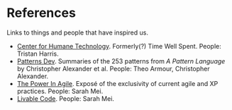 # References

Links to things and people that have inspired us.

- [Center for Humane Technology](http://humanetech.com/). Formerly(?) Time Well Spent. People: Tristan Harris.
- [Patterns Dev](https://patterns-dev.github.io/patterns/newpat/newpat0/new-patterns-introduction.htm). Summaries of the 253 patterns from _A Pattern Language_ by Christopher Alexander et al. People: Theo Armour, Christopher Alexander.
- [The Power In Agile](https://www.youtube.com/watch?v=YL-6RCTywbc). Exposé of the exclusivity of current agile and XP practices. People: Sarah Mei.
- [Livable Code](https://www.youtube.com/watch?v=lI77oMKr5EY). People: Sarah Mei.
